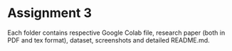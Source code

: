 # Assignment 3

Each folder contains respective Google Colab file, research paper (both in PDF and tex format), dataset, screenshots and detailed README.md.
